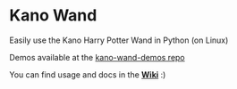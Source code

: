 # Kano Wand

Easily use the Kano Harry Potter Wand in Python (on Linux)

Demos available at the [kano-wand-demos repo](https://github.com/GammaGames/kano-wand-demos)

You can find usage and docs in the [**Wiki**](https://github.com/GammaGames/kano_wand/wiki) :)
